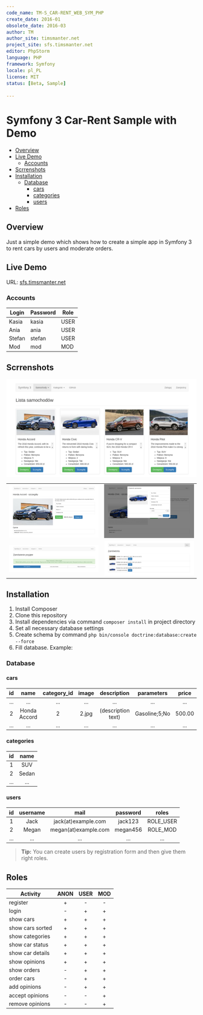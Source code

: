 ```yaml
---
code_name: TM-S_CAR-RENT_WEB_SYM_PHP
create_date: 2016-01
obsolete_date: 2016-03
author: TM
author_site: timsmanter.net
project_site: sfs.timsmanter.net
editor: PhpStorm
language: PHP
framework: Symfony
locale: pl_PL
license: MIT
status: [Beta, Sample]

---
```


# Symfony 3 Car-Rent Sample with Demo

<!-- TOC -->

- [Overview](#overview)
- [Live Demo](#live-demo)
  - [Accounts](#accounts)
- [Scrrenshots](#scrrenshots)
- [Installation](#installation)
  - [Database](#database)
    - [cars](#cars)
    - [categories](#categories)
    - [users](#users)
- [Roles](#roles)

<!-- /TOC -->

## Overview

Just a simple demo which shows how to create a simple app in Symfony 3
to rent cars by users and moderate orders.

## Live Demo

URL: [sfs.timsmanter.net](http://sfs.timsmanter.net/)

### Accounts

Login | Password | Role
------|----------|-----
Kasia |kasia     |USER
Ania  |ania      |USER
Stefan|stefan    |USER
Mod   |mod       |MOD

## Scrrenshots

![](docs/screenshots/main.png)

|||
---|---
![](docs/screenshots/desc.png) | ![](docs/screenshots/dialog.png)
![](docs/screenshots/user_message.png) | ![](docs/screenshots/rent_list.png)

## Installation

1. Install Composer
2. Clone this repository
3. Install dependencies via command `composer install` in project directory
4. Set all necessary database settings
5. Create schema by command `php bin/console doctrine:database:create --force`
6. Fill database. Example:

### Database

#### cars
id|name|category_id|image|description|parameters|price
:---:|:---:|:---:|:---:|:---:|:---:|:---:
...|...|...|...|...|...|...
2|Honda Accord|2|2.jpg|(description text)|Gasoline;5;No|500.00
...|...|...|...|...|...|...

#### categories
id|name
:---:|:---:
1|SUV
2|Sedan
...|...

#### users
id|username|mail|password|roles
:---:|:---:|:---:|:---:|:---:
1|Jack|jack(at)example.com|jack123|ROLE_USER
2|Megan|megan(at)example.com|megan456|ROLE_MOD
...|...|...|...|...

> **Tip:** You can create users by registration form and then give them right roles.

## Roles

Activity|ANON|USER|MOD
---|:---:|:---:|:---:
register            |+|-|-
login               |-|+|+
show cars           |+|+|+
show cars sorted    |+|+|+
show categories     |+|+|+
show car status     |+|+|+
show car details    |+|+|+
show opinions       |+|+|+
show orders         |-|+|+
order cars          |-|+|+
add opinions        |-|+|+
accept opinions     |-|-|+
remove opinions     |-|-|+